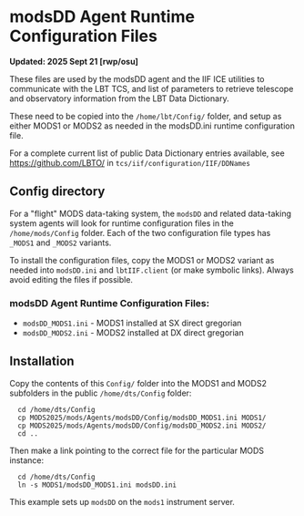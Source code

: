 # modsDD Agent Runtime Configuration Files

**Updated: 2025 Sept 21 [rwp/osu]**

These files are used by the modsDD agent and the IIF ICE utilities to communicate with the LBT TCS, and list of parameters to retrieve telescope and observatory information from the LBT Data Dictionary.

These need to be copied into the `/home/lbt/Config/` folder, and setup as either MODS1 or MODS2 as needed in the modsDD.ini runtime
configuration file.

For a complete current list of public Data Dictionary entries available, see https://github.com/LBTO/ in `tcs/iif/configuration/IIF/DDNames`

## Config directory

For a "flight" MODS data-taking system, the `modsDD` and related data-taking system agents will look for runtime configuration files in
the `/home/mods/Config` folder.  Each of the two configuration file types has `_MODS1` and `_MODS2` variants.

To install the configuration files, copy the MODS1 or MODS2 variant as needed into `modsDD.ini` and `lbtIIF.client` (or make symbolic links).
Always avoid editing the files if possible.

### modsDD Agent Runtime Configuration Files:

 * `modsDD_MODS1.ini` - MODS1 installed at SX direct gregorian
 * `modsDD_MODS2.ini` - MODS2 installed at DX direct gregorian
  
## Installation

Copy the contents of this `Config/` folder into the MODS1 and MODS2 subfolders in the 
public `/home/dts/Config` folder:
```shell
  cd /home/dts/Config
  cp MODS2025/mods/Agents/modsDD/Config/modsDD_MODS1.ini MODS1/
  cp MODS2025/mods/Agents/modsDD/Config/modsDD_MODS2.ini MODS2/
  cd ..
```
Then make a link pointing to the correct file for the particular MODS instance:
```
  cd /home/dts/Config
  ln -s MODS1/modsDD_MODS1.ini modsDD.ini
```
This example sets up `modsDD` on the `mods1` instrument server.
  
